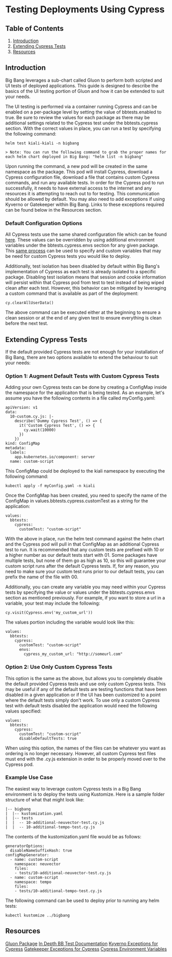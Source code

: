 # Testing Deployments Using Cypress
 
## Table of Contents
1. [Introduction](#introduction)
2. [Extending Cypress Tests](#extending-cypress-tests)
3. [Resources](#resources)
 
## Introduction
Big Bang leverages a sub-chart called Gluon to perform both scripted and UI tests of deployed applications.  This guide is designed to describe the basics of the UI testing portion of Gluon and how it can be extended to suit your needs.

The UI testing is performed via a container running Cypress and can be enabled on a per-package level by setting the value of bbtests.enabled to true.  Be sure to review the values for each package as there may be additional settings related to the Cypress test under the bbtests.cypress section.  With the correct values in place, you can run a test by specifying the following command:

`helm test kiali-kiali -n bigbang`
    
    > Note: You can run the following command to grab the proper names for each helm chart deployed in Big Bang: "helm list -n bigbang"

Upon running the command, a new pod will be created in the same namespace as the package.  This pod will install Cypress, download a Cypress configuration file, download a file that contains custom Cypress commands, and run any available tests.  In order for the Cypress pod to run successfully, it needs to have external access to the internet and any resources it is attempting to reach out to for testing.  This communication should be allowed by default. You may also need to add exceptions if using Kyverno or Gatekeeper within Big Bang.  Links to these exceptions required can be found below in the Resources section.  
 
### Default Configuration Options
All Cypress tests use the same shared configuration file which can be found [here](https://repo1.dso.mil/big-bang/product/packages/gluon/-/blob/master/common/cypress.config.js?ref_type=heads).  These values can be overridden by using additional environment variables under the bbtests.cypress.envs section for any given package.  This [same process](https://docs.cypress.io/guides/guides/environment-variables#Option-4---env) can be used to specify and custom variables that may be need for custom Cypress tests you would like to deploy.

Additionally, test isolation has been disabled by default within Big Bang's implementation of Cypress as each test is already isolated to a specific package.  Disabling test isolation means that session and cookie information will persist within that Cypress pod from test to test instead of being wiped clean after each test.  However, this behavior can be mitigated by leveraging a custom command that is available as part of the deployment:

```cy.clearAllUserData()```

The above command can be executed either at the beginning to ensure a clean session or at the end of any given test to ensure everything is clean before the next test.
 
## Extending Cypress Tests
If the default provided Cypress tests are not enough for your installation of Big Bang, there are two options available to extend the behaviour to suit your needs:
 
### Option 1: Augment Default Tests with Custom Cypress Tests
Adding your own Cypress tests can be done by creating a ConfigMap inside the namespace for the applicaiton that is being tested.  As an example, let's assume you have the following contents in a file called myConfig.yaml:

```
apiVersion: v1
data:
  10-custom.cy.js: |-
    describe('Dummy Cypress Test', () => {
      it('Custom Cypress Test', () => {
        cy.wait(10000)
      })
    })
kind: ConfigMap
metadata:
  labels:
    app.kubernetes.io/component: server
  name: custom-script
```

This ConfigMap could be deployed to the kiali namespace by executing the following command:

```
kubectl apply -f myConfig.yaml -n kiali
```

Once the ConfigMap has been created, you need to specify the name of the ConfigMap in values.bbtests.cypress.customTest as a string for the application:

```
values:
  bbtests:
    cypress:
      customTest: "custom-script"
```

With the above in place, run the helm test command against the helm chart and the Cypress pod will pull in that ConfigMap as an additional Cypress test to run.  It is recommended that any custom tests are prefixed with 10 or a higher number as our default tests start with 01.  Some packages have multiple tests, but none of them go as high as 10, so this will guarantee your custom script runs after the default Cypress tests.  If, for any reason, you need to make sure your custom test runs prior to our default tests, you can prefix the name of the file with 00.

Additionally, you can create any variable you may need within your Cypress tests by specifying the value or values under the bbtests.cypress.envs section as mentioned previously.  For example, if you want to store a url in a variable, your test may include the following:

```
cy.visit(Cypress.env('my_custom_url'))
```

The values portion including the variable would look like this:

```
values:
  bbtests:
    cypress:
      customTest: "custom-script"
      envs:
        cypress_my_custom_url: "http://someurl.com"
```

### Option 2: Use Only Custom Cypress Tests
This option is the same as the above, but allows you to completely disable the default provided Cypress tests and use only custom Cypress tests.  This may be useful if any of the default tests are testing functions that have been disabled in a given application or if the UI has been customized to a point where the default tests simply don't work.  To use only a custom Cypress test with default tests disabled the application would need the following values specified:

```
values:
  bbtests:
    cypress:
      customTest: "custom-script"
      disableDefaultTests: true
```

When using this option, the names of the files can be whatever you want as ordering is no longer necessary.  However, all custom Cypress test files must end with the .cy.js extension in order to be properly moved over to the Cypress pod.

### Example Use Case
The easiest way to leverage custom Cypress tests in a Big Bang environment is to deploy the tests using Kustomize.  Here is a sample folder structure of what that might look like:

```
|-- bigbang
|  |-- kustomization.yaml
|  |-- tests
|  |  -- 10-additional-neuvector-test.cy.js
|  |  -- 10-additional-tempo-test.cy.js
```

The contents of the kustomization.yaml file would be as follows:

```
generatorOptions:
  disableNameSuffixHash: true
configMapGenerator:
  - name: custom-script
    namespace: neuvector
    files:
    - tests/10-additional-neuvector-test.cy.js
  - name: custom-script
    namespace: tempo
    files:
    - tests/10-additional-tempo-test.cy.js
```

The following command can be used to deploy prior to running any helm tests:

```
kubectl kustomize ../bigbang
```

## Resources
[Gluon Package](https://repo1.dso.mil/big-bang/product/packages/gluon)
[In Depth BB Test Documentation](https://repo1.dso.mil/big-bang/product/packages/gluon/-/blob/master/docs/bb-tests.md?ref_type=heads)
[Kyverno Exceptions for Cypress](https://repo1.dso.mil/big-bang/bigbang/-/blob/master/chart/templates/kyverno-policies/values.yaml)
[Gatekeeper Exceptions for Cypress](https://repo1.dso.mil/big-bang/bigbang/-/blob/master/chart/templates/gatekeeper/values.yaml)
[Cypress Environment Variables](https://docs.cypress.io/guides/guides/environment-variables#Option-4---env)